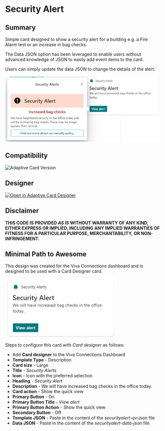 # Security Alert

## Summary

Simple card designed to show a security alert for a building e.g. a Fire Alarm test or an increase in bag checks. 

The Data JSON option has been leveraged to enable users without advanced knowledge of JSON to easily add event items to the card. 

Users can simply update the data JSON to change the details of the alert.

![picture of the extension in action](assets/card.png)

## Compatibility

![Adaptive Card Version](https://img.shields.io/badge/Adaptive%20Card%20Version-1.3-green.svg)


## Designer

<p>
    <a href="https://adaptivecards.io/designer/index.html?card=https://raw.githubusercontent.com/alexc-MSFT/viva-connections-cards/main/samples/security-alert/securityalert-qv-json.json&data=https://raw.githubusercontent.com/alexc-MSFT/viva-connections-cards/main/samples/security-alert/securityalert-data-json">
        <img src="https://raw.githubusercontent.com/pnp/AdaptiveCards-Templates/main/assets/btn-open-in-designer.png" alt="Open in Adaptive Card Designer" />
    </a>
</p>

## Disclaimer
**THIS CODE IS PROVIDED *AS IS* WITHOUT WARRANTY OF ANY KIND, EITHER EXPRESS OR IMPLIED, INCLUDING ANY IMPLIED WARRANTIES OF FITNESS FOR A PARTICULAR PURPOSE, MERCHANTABILITY, OR NON-INFRINGEMENT.**

## Minimal Path to Awesome

This design was created for the Viva Connections dashboard and is designed to be used with a Card Designer card.

![picture of the card in action](assets/dashboard-card.png)

Steps to configure this card with *Card designer* as follows:

- Add **Card designer** to the Viva Connections Dashboard
- **Template Type** - Description
- **Card size** - Large
- **Title** - *Security Alerts*
- **Icon** - Icon with the preferred selection
- **Heading** - *Security Alert*
- **Description** - We will have increased bag checks in the office today.
- **Card action** - Show the quick view
- **Primary Button** - On
- **Primary Button Title** - *View alert*
- **Primary Button Action** - Show the quick view
- **Secondary Button** - Off
- **Template JSON** - Paste in the content of the *securityalert-qv-json* file
- **Data JSON** - Paste in the content of the *securityalert-data-json* file
